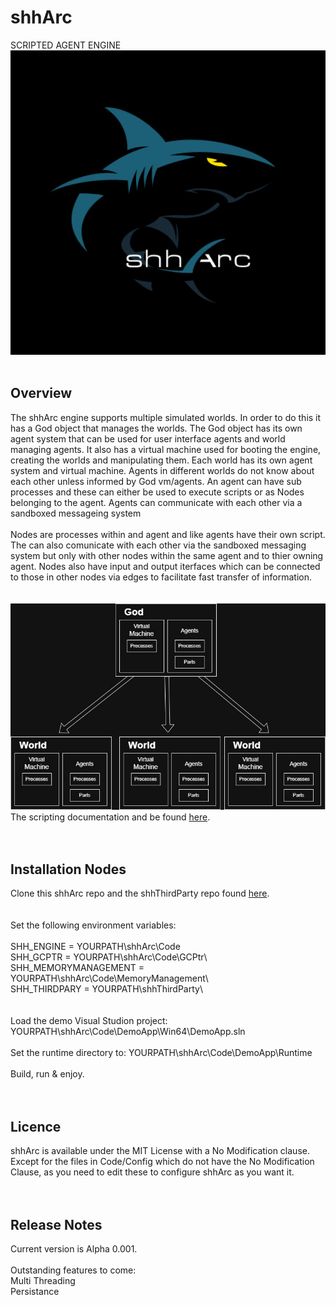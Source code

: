 # shhArc
SCRIPTED AGENT ENGINE
<img src="images/logo.jpg" alt="Logo" width="1000">
<br><br>
<h2>Overview</h2>
The shhArc engine supports multiple  simulated worlds. 
In order to do this it has a God object that manages the worlds. 
The God object has its own agent system that can be used for user interface agents and world managing agents. 
It also has a virtual machine used for booting the engine, creating the worlds and manipulating them. 
Each world has its own agent system and virtual machine. Agents in different worlds do not know about each other unless informed by God vm/agents.
An agent can have sub processes and these can either be used to execute scripts or as Nodes belonging to the agent.
Agents can communicate with each other via a sandboxed messageing system<br><br>
Nodes are processes within and agent and like agents have their own script. The can also comunicate with each other via the sandboxed messaging system 
but only with other nodes within the same agent and to thier owning agent. Nodes also have input and output iterfaces which can be connected to those in 
other nodes via edges to facilitate fast transfer of information.<br<br>
<br><br><br><center><img src="images/intro.jpg"/></center>
The scripting documentation and be found  <a href="https://github.com/shhArc/shhArc/blob/main/Docs/ScriptingManual/">here</a>.
<br><br><br>
<h2>Installation Nodes</h2>
Clone this shhArc repo and the shhThirdParty repo found <a href="https://github.com/shhArc/shhThirdParty">here</a>.
<br><br><br>
Set the following environment variables:<br><br>
SHH_ENGINE = YOURPATH\shhArc\Code<br>
SHH_GCPTR = YOURPATH\shhArc\Code\GCPtr\<br>
SHH_MEMORYMANAGEMENT = YOURPATH\shhArc\Code\MemoryManagement\<br>
SHH_THIRDPARY = YOURPATH\shhThirdParty\<br>
<br><br>
Load the demo Visual Studion project: YOURPATH\shhArc\Code\DemoApp\Win64\DemoApp.sln<br><br>
Set the runtime directory to: YOURPATH\shhArc\Code\DemoApp\Runtime<br><br>
Build, run & enjoy.
<br><br><br>
<h2>Licence</h2>
shhArc is available under the MIT License with a No Modification clause. Except for the files in Code/Config which do not have the No Modification Clause, as you need to edit these to configure shhArc as you want it.
<br><br><br>
<h2>Release Notes</h2>
Current version is Alpha 0.001.<br><br>
Outstanding features to come:<br>
Multi Threading<br>
Persistance<br>
<!--
**shhArc/shhArc** is a ✨ _special_ ✨ repository because its `README.md` (this file) appears on your GitHub profile.

Here are some ideas to get you started:

- 🔭 I’m currently working on ...
- 🌱 I’m currently learning ...
- 👯 I’m looking to collaborate on ...
- 🤔 I’m looking for help with ...
- 💬 Ask me about ...
- 📫 How to reach me: ...
- 😄 Pronouns: ...
- ⚡ Fun fact: ...
-->

